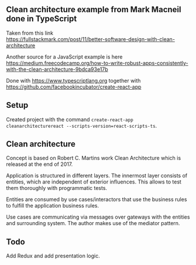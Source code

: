## Clean architecture example from Mark Macneil done in TypeScript
Taken from this link  
https://fullstackmark.com/post/11/better-software-design-with-clean-architecture

Another source for a JavaScript example is here  
https://medium.freecodecamp.org/how-to-write-robust-apps-consistently-with-the-clean-architecture-9bdca93e17b

Done with https://www.typescriptlang.org together with https://github.com/facebookincubator/create-react-app

## Setup
Created project with the command `create-react-app cleanarchitecturereact --scripts-version=react-scripts-ts`.

## Clean architecture
Concept is based on Robert C. Martins work Clean Architecture which is released at the end of 2017.

Application is structured in different layers. The innermost layer consists of entities, which are independent of exterior influences. This allows to test them thoroughly with programmatic tests.

Entities are consumed by use cases/interactors that use the business rules to fulfill the application business rules.

Use cases are communicating via messages over gateways with the entities and surrounding system. The author makes use of the mediator pattern.

## Todo
Add Redux and add presentation logic.
